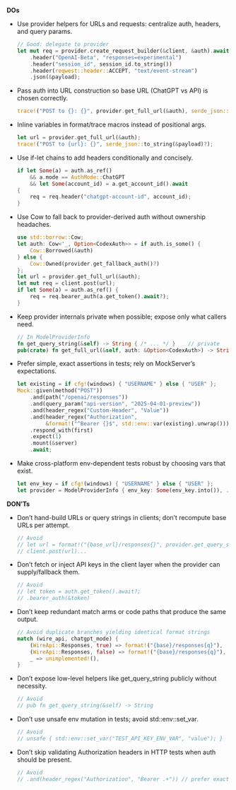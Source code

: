 **DOs**
- Use provider helpers for URLs and requests: centralize auth, headers, and query params.
  ```rust
  // Good: delegate to provider
  let mut req = provider.create_request_builder(&client, &auth).await?
      .header("OpenAI-Beta", "responses=experimental")
      .header("session_id", session_id.to_string())
      .header(reqwest::header::ACCEPT, "text/event-stream")
      .json(&payload);
  ```
- Pass auth into URL construction so base URL (ChatGPT vs API) is chosen correctly.
  ```rust
  trace!("POST to {}: {}", provider.get_full_url(&auth), serde_json::to_string(&payload)?);
  ```
- Inline variables in format/trace macros instead of positional args.
  ```rust
  let url = provider.get_full_url(&auth);
  trace!("POST to {url}: {}", serde_json::to_string(&payload)?);
  ```
- Use if-let chains to add headers conditionally and concisely.
  ```rust
  if let Some(a) = auth.as_ref()
      && a.mode == AuthMode::ChatGPT
      && let Some(account_id) = a.get_account_id().await
  {
      req = req.header("chatgpt-account-id", account_id);
  }
  ```
- Use Cow to fall back to provider-derived auth without ownership headaches.
  ```rust
  use std::borrow::Cow;
  let auth: Cow<'_, Option<CodexAuth>> = if auth.is_some() {
      Cow::Borrowed(&auth)
  } else {
      Cow::Owned(provider.get_fallback_auth()?)
  };
  let url = provider.get_full_url(&auth);
  let mut req = client.post(url);
  if let Some(a) = auth.as_ref() {
      req = req.bearer_auth(a.get_token().await?);
  }
  ```
- Keep provider internals private when possible; expose only what callers need.
  ```rust
  // In ModelProviderInfo
  fn get_query_string(&self) -> String { /* ... */ }    // private
  pub(crate) fn get_full_url(&self, auth: &Option<CodexAuth>) -> String { /* ... */ }
  ```
- Prefer simple, exact assertions in tests; rely on MockServer’s expectations.
  ```rust
  let existing = if cfg!(windows) { "USERNAME" } else { "USER" };
  Mock::given(method("POST"))
      .and(path("/openai/responses"))
      .and(query_param("api-version", "2025-04-01-preview"))
      .and(header_regex("Custom-Header", "Value"))
      .and(header_regex("Authorization",
           &format!("^Bearer {}$", std::env::var(existing).unwrap())))
      .respond_with(first)
      .expect(1)
      .mount(&server)
      .await;
  ```
- Make cross-platform env-dependent tests robust by choosing vars that exist.
  ```rust
  let env_key = if cfg!(windows) { "USERNAME" } else { "USER" };
  let provider = ModelProviderInfo { env_key: Some(env_key.into()), ..provider };
  ```

**DON’Ts**
- Don’t hand-build URLs or query strings in clients; don’t recompute base URLs per attempt.
  ```rust
  // Avoid
  // let url = format!("{base_url}/responses{}", provider.get_query_string());
  // client.post(url)...
  ```
- Don’t fetch or inject API keys in the client layer when the provider can supply/fallback them.
  ```rust
  // Avoid
  // let token = auth.get_token().await?;
  // .bearer_auth(&token)
  ```
- Don’t keep redundant match arms or code paths that produce the same output.
  ```rust
  // Avoid duplicate branches yielding identical format strings
  match (wire_api, chatgpt_mode) {
      (WireApi::Responses, true) => format!("{base}/responses{q}"),
      (WireApi::Responses, false) => format!("{base}/responses{q}"), // redundant
      _ => unimplemented!(),
  }
  ```
- Don’t expose low-level helpers like get_query_string publicly without necessity.
  ```rust
  // Avoid
  // pub fn get_query_string(&self) -> String
  ```
- Don’t use unsafe env mutation in tests; avoid std::env::set_var.
  ```rust
  // Avoid
  // unsafe { std::env::set_var("TEST_API_KEY_ENV_VAR", "value"); }
  ```
- Don’t skip validating Authorization headers in HTTP tests when auth should be present.
  ```rust
  // Avoid
  // .and(header_regex("Authorization", "Bearer .+")) // prefer exact match when possible
  ```